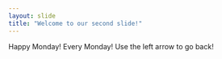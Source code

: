 ```yaml
---
layout: slide
title: "Welcome to our second slide!"
---
```

Happy Monday! Every Monday!
Use the left arrow to go back!
